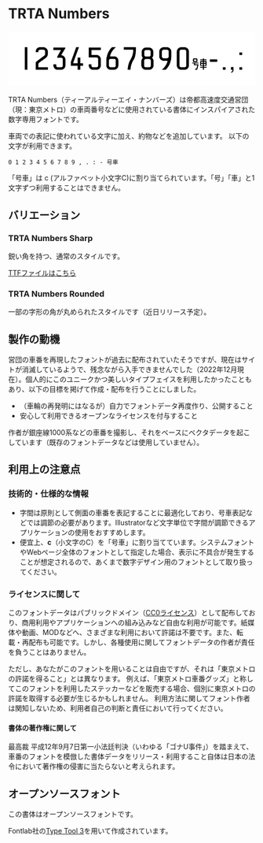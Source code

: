 # TRTA Numbers

![](./imgs/sample_sharp.png)

TRTA Numbers（ティーアルティーエイ・ナンバーズ）は帝都高速度交通営団（現：東京メトロ）の車両番号などに使用されている書体にインスパイアされた数字専用フォントです。

車両での表記に使われている文字に加え、約物などを追加しています。
以下の文字が利用できます。

```
0 1 2 3 4 5 6 7 8 9 , . : - 号車
```
「号車」は c (アルファベット小文字C)に割り当てられています。「号」「車」と1文字ずつ利用することはできません。

## バリエーション

### TRTA Numbers Sharp

鋭い角を持つ、通常のスタイルです。

[TTFファイルはこちら](./ttf/trta_numbers_sharp.ttf)

### TRTA Numbers Rounded

一部の字形の角が丸められたスタイルです（近日リリース予定）。

## 製作の動機

営団の車番を再現したフォントが過去に配布されていたそうですが、現在はサイトが消滅しているようで、残念ながら入手できませんでした（2022年12月現在）。個人的にこのユニークかつ美しいタイプフェイスを利用したかったこともあり、以下の目標を掲げて作成・配布を行うことにしました。

- （車輪の再発明にはなるが）自力でフォントデータ再度作り、公開すること
- 安心して利用できるオープンなライセンスを付与すること

作者が銀座線1000系などの車番を撮影し、それをベースにベクタデータを起こしています（既存のフォントデータなどは使用していません）。

## 利用上の注意点

### 技術的・仕様的な情報

- 字間は原則として側面の車番を表記することに最適化しており、号車表記などでは調節の必要があります。Illustratorなど文字単位で字間が調節できるアプリケーションの使用をおすすめします。
- 便宜上、**c**（小文字のC）を「号車」に割り当てています。システムフォントやWebページ全体のフォントとして指定した場合、表示に不具合が発生することが想定されるので、あくまで数字デザイン用のフォントとして取り扱ってください。

### ライセンスに関して

このフォントデータはパブリックドメイン（[CC0ライセンス](https://creativecommons.org/publicdomain/zero/1.0/deed.ja)）として配布しており、商用利用やアプリケーションへの組み込みなど自由な利用が可能です。紙媒体や動画、MODなどへ、さまざまな利用において許諾は不要です。また、転載・再配布も可能です。しかし、各種使用に関してフォントデータの作者が責任を負うことはありません。

ただし、あなたがこのフォントを用いることは自由ですが、それは「東京メトロの許諾を得ること」とは異なります。
例えば、「東京メトロ車番グッズ」と称してこのフォントを利用したステッカーなどを販売する場合、個別に東京メトロの許諾を取得する必要が生じるかもしれません。
利用方法に関してフォント作者は関知しないため、利用者自己の判断と責任において行ってください。

#### 書体の著作権に関して

最高裁 平成12年9月7日第一小法廷判決（いわゆる「ゴナU事件」）を踏まえて、車番のフォントを模倣した書体データをリリース・利用すること自体は日本の法令において著作権の侵害に当たらないと考えられます。

## オープンソースフォント

この書体はオープンソースフォントです。

Fontlab社の[Type Tool 3](https://www.fontlab.com/font-editor/typetool/)を用いて作成されています。